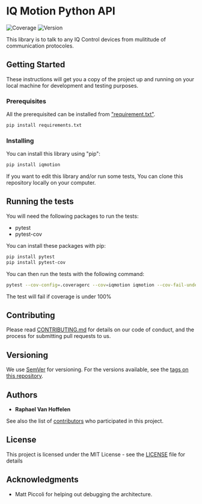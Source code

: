 # IQ Motion Python API

![Coverage](coverage.svg) ![Version](release_badge.svg)

This library is to talk to any IQ Control devices from mulititude of communication protocoles.

## Getting Started

These instructions will get you a copy of the project up and running on your local machine for development and testing purposes.

### Prerequisites

All the prerequisited can be installed from ["requirement.txt"](requirement.txt).

```bash
pip install requirements.txt
```

### Installing

You can install this library using "pip":

```bash
pip install iqmotion
```

If you want to edit this library and/or run some tests, You can clone this repository locally on your computer.

## Running the tests

You will need the following packages to run the tests:

- pytest
- pytest-cov

You can install these packages with pip:

```bash
pip install pytest
pip install pytest-cov
```

You can then run the tests with the following command:

```bash
pytest --cov-config=.coveragerc --cov=iqmotion iqmotion --cov-fail-under=100
```

The test will fail if coverage is under 100%

## Contributing

Please read [CONTRIBUTING.md](CONTRIBUTING.md) for details on our code of conduct, and the process for submitting pull requests to us.

## Versioning

We use [SemVer](http://semver.org/) for versioning. For the versions available, see the [tags on this repository](https://github.com/your/project/tags).

## Authors

- **Raphael Van Hoffelen**

See also the list of [contributors](contributors.md) who participated in this project.

## License

This project is licensed under the MIT License - see the [LICENSE](LICENSE) file for details

## Acknowledgments

- Matt Piccoli for helping out debugging the architecture.
